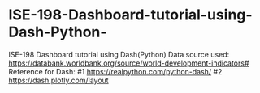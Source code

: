# ISE-198-Dashboard-tutorial-using-Dash-Python-
ISE-198 Dashboard tutorial using Dash(Python)
Data source used: https://databank.worldbank.org/source/world-development-indicators#
Reference for Dash: #1 https://realpython.com/python-dash/
#2 https://dash.plotly.com/layout
